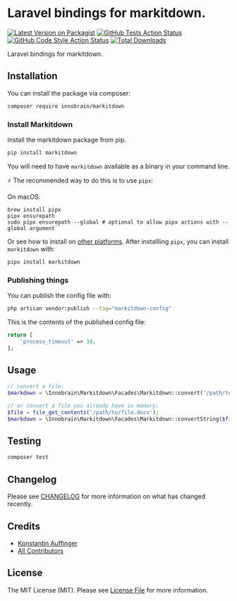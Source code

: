 # Laravel bindings for markitdown.

[![Latest Version on Packagist](https://img.shields.io/packagist/v/innobrain/markitdown.svg?style=flat-square)](https://packagist.org/packages/innobrain/markitdown)
[![GitHub Tests Action Status](https://img.shields.io/github/actions/workflow/status/innobraingmbh/markitdown/run-tests.yml?branch=main&label=tests&style=flat-square)](https://github.com/innobraingmbh/markitdown/actions?query=workflow%3Arun-tests+branch%3Amain)
[![GitHub Code Style Action Status](https://img.shields.io/github/actions/workflow/status/innobraingmbh/markitdown/fix-php-code-style-issues.yml?branch=main&label=code%20style&style=flat-square)](https://github.com/innobraingmbh/markitdown/actions?query=workflow%3A"Fix+PHP+code+style+issues"+branch%3Amain)
[![Total Downloads](https://img.shields.io/packagist/dt/innobrain/markitdown.svg?style=flat-square)](https://packagist.org/packages/innobrain/markitdown)

Laravel bindings for markitdown.

## Installation

You can install the package via composer:

```bash
composer require innobrain/markitdown
```

### Install Markitdown

Install the markitdown package from pip.

```bash
pip install markitdown
```

You will need to have `markitdown` available as a binary in your command line.

⚡ The recommended way to do this is to use `pipx`:

On macOS:
```
brew install pipx
pipx ensurepath
sudo pipx ensurepath --global # optional to allow pipx actions with --global argument``
```

Or see how to install on [other platforms](https://github.com/pypa/pipx).
After installling `pipx`, you can install `markitdown` with:

```bash
pipx install markitdown
```

### Publishing things

You can publish the config file with:

```bash
php artisan vendor:publish --tag="markitdown-config"
```

This is the contents of the published config file:

```php
return [
    'process_timeout' => 30,
];
```

## Usage

```php
// convert a file:
$markdown = \Innobrain\Markitdown\Facades\Markitdown::convert('/path/to/file.docx');

// or convert a file you already have in memory:
$file = file_get_contents('/path/to/file.docx');
$markdown = \Innobrain\Markitdown\Facades\Markitdown::convertString($file);
```

## Testing

```bash
composer test
```

## Changelog

Please see [CHANGELOG](CHANGELOG.md) for more information on what has changed recently.

## Credits

- [Konstantin Auffinger](https://github.com/kauffinger)
- [All Contributors](../../contributors)

## License

The MIT License (MIT). Please see [License File](LICENSE.md) for more information.

